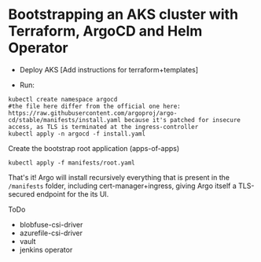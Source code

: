 # Bootstrapping an AKS cluster with Terraform, ArgoCD and Helm Operator

- Deploy AKS [Add instructions for terraform+templates]

- Run:

```console
kubectl create namespace argocd
#the file here differ from the official one here: https://raw.githubusercontent.com/argoproj/argo-cd/stable/manifests/install.yaml because it's patched for insecure access, as TLS is terminated at the ingress-controller
kubectl apply -n argocd -f install.yaml
```

Create the bootstrap root application (apps-of-apps)

```console
kubectl apply -f manifests/root.yaml
```

That's it! Argo will install recursively everything that is present in the `/manifests` folder, including cert-manager+ingress, giving Argo itself a TLS-secured endpoint for the its UI.

ToDo

- blobfuse-csi-driver
- azurefile-csi-driver
- vault
- jenkins operator
